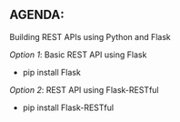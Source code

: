 AGENDA:
-------
Building REST APIs using Python and Flask

*Option 1*:  Basic REST API using Flask
- pip install Flask

*Option 2*:  REST API using Flask-RESTful
- pip install Flask-RESTful
